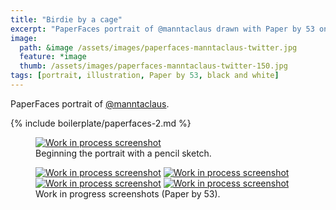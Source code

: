 ```yaml
---
title: "Birdie by a cage"
excerpt: "PaperFaces portrait of @manntaclaus drawn with Paper by 53 on an iPad."
image: 
  path: &image /assets/images/paperfaces-manntaclaus-twitter.jpg 
  feature: *image
  thumb: /assets/images/paperfaces-manntaclaus-twitter-150.jpg
tags: [portrait, illustration, Paper by 53, black and white]
---
```


PaperFaces portrait of <a href="http://twitter.com/manntaclaus">@manntaclaus</a>.

{% include boilerplate/paperfaces-2.md %}

<figure>
	<a href="{{ site.url }}/assets/images/paperfaces-manntaclaus-process-1-lg.jpg"><img src="{{ site.url }}/assets/images/paperfaces-manntaclaus-process-1-750.jpg" alt="Work in process screenshot"></a>
	<figcaption>Beginning the portrait with a pencil sketch.</figcaption>
</figure>

<figure class="half">
	<a href="{{ site.url }}/assets/images/paperfaces-manntaclaus-process-2-lg.jpg"><img src="{{ site.url }}/assets/images/paperfaces-manntaclaus-process-2-600.jpg" alt="Work in process screenshot"></a>
	<a href="{{ site.url }}/assets/images/paperfaces-manntaclaus-process-3-lg.jpg"><img src="{{ site.url }}/assets/images/paperfaces-manntaclaus-process-3-600.jpg" alt="Work in process screenshot"></a>
	<a href="{{ site.url }}/assets/images/paperfaces-manntaclaus-process-4-lg.jpg"><img src="{{ site.url }}/assets/images/paperfaces-manntaclaus-process-4-600.jpg" alt="Work in process screenshot"></a>
	<a href="{{ site.url }}/assets/images/paperfaces-manntaclaus-process-5-lg.jpg"><img src="{{ site.url }}/assets/images/paperfaces-manntaclaus-process-5-600.jpg" alt="Work in process screenshot"></a>
	<figcaption>Work in progress screenshots (Paper by 53).</figcaption>
</figure>
